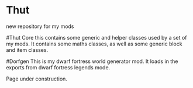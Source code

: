 # Thut
new repository for my mods

#Thut Core
this contains some generic and helper classes used by a set of my mods.  It contains some maths classes, as well as some generic block and item classes.

#Dorfgen
This is my dwarf fortress world generator mod.  It loads in the exports from dwarf fortress legends mode.

Page under construction.
